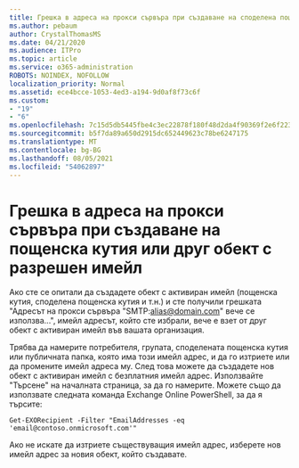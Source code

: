 ```yaml
---
title: Грешка в адреса на прокси сървъра при създаване на споделена пощенска кутия
ms.author: pebaum
author: CrystalThomasMS
ms.date: 04/21/2020
ms.audience: ITPro
ms.topic: article
ms.service: o365-administration
ROBOTS: NOINDEX, NOFOLLOW
localization_priority: Normal
ms.assetid: ece4bcce-1053-4ed3-a194-9d0af8f73c6f
ms.custom:
- "19"
- "6"
ms.openlocfilehash: 7c15d5db5445fbe4c3ec22878f180f48d2da4f90369f2e6f223916646eb19c12
ms.sourcegitcommit: b5f7da89a650d2915dc652449623c78be6247175
ms.translationtype: MT
ms.contentlocale: bg-BG
ms.lasthandoff: 08/05/2021
ms.locfileid: "54062897"
---
```

# <a name="proxy-address-error-while-creating-a-mailbox-or-other-email-enabled-object"></a>Грешка в адреса на прокси сървъра при създаване на пощенска кутия или друг обект с разрешен имейл

Ако сте се опитали да създадете обект с активиран имейл (пощенска кутия, споделена пощенска кутия и т.н.) и сте получили грешката "Адресът на прокси сървъра "SMTP:alias@domain.com" вече се използва...", имейл адресът, който сте избрали, вече е взет от друг обект с активиран имейл във вашата организация.
  
Трябва да намерите потребителя, групата, споделената пощенска кутия или публичната папка, която има този имейл адрес, и да го изтриете или да промените имейл адреса му. След това можете да създадете нов обект с активиран имейл с безплатния имейл адрес. Използвайте "Търсене" на началната страница, за да го намерите. Можете също да използвате следната команда Exchange Online PowerShell, за да я търсите:

`
    Get-EXORecipient -Filter "EmailAddresses -eq 'email@contoso.onmicrosoft.com'"
`
  
Ако не искате да изтриете съществуващия имейл адрес, изберете нов имейл адрес за новия обект, който създавате.
  